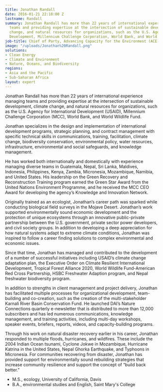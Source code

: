 ```yaml
---
title: Jonathan Randall
date: 2016-01-21 22:18:00 Z
lastname: Randall
summary: Jonathan Randall has more than 22 years of international experience managing
  teams and providing expertise at the intersection of sustainable development, climate
  change, and natural resources for organizations, such as the U.S. Agency for International
  Development, Millennium Challenge Corporation, World Bank, and World Wildlife Fund.
job-title: Chief of Party, Advancing Capacity for the Environment (ACE)
image: "/uploads/Jonathan%20Randall.png"
solutions:
- Clean Energy
- Climate and Environment
- Nature, Oceans, and Biodiversity
regions:
- Asia and the Pacific
- Sub-Saharan Africa
layout: expert
---
```


Jonathan Randall has more than 22 years of international experience managing teams and providing expertise at the intersection of sustainable development, climate change, and natural resources for organizations, such as the U.S. Agency for International Development (USAID), Millennium Challenge Corporation (MCC), World Bank, and World Wildlife Fund.

Jonathan specializes in the design and implementation of international development programs, strategic planning, and contract management with specific technical skills in communications, training, facilitation, climate change, biodiversity conservation, environmental policy, water resources, infrastructure, environmental and social safeguards, and knowledge management.

He has worked both internationally and domestically with experience managing diverse teams in Guatemala, Nepal, Sri Lanka, Maldives, Indonesia, Philippines, Kenya, Zambia, Micronesia, Mozambique, Namibia, and United States. His leadership on the Green Recovery and Reconstruction Training program earned the Green Star Award from the United Nations Environment Programme, and he received the MCC CEO Award for developing the agency’s Knowledge and Innovation Network.

Originally trained as an ecologist, Jonathan’s career path was sparked while conducting biological field surveys in the Mojave Desert. Jonathan’s work supported environmentally sound economic development and the protection of unique ecosystems through an innovative public-private partnership between the U.S. government, private sector power developers, and civil society groups. In addition to developing a deep appreciation for how natural systems adapt to extreme climate conditions, Jonathan was inspired to follow a career finding solutions to complex environmental and economic issues.

Since that time, Jonathan has managed and contributed to the development of a number of successful initiatives including USAID’s climate change adaptation plan, the Executive Order on Climate Resilient International Development, Tropical Forest Alliance 2020, World Wildlife Fund-American Red Cross Partnership, HSBC Freshwater Adaption program, and Nepal freshwater biodiversity program. 

In addition to strengths in client management and project delivery, Jonathan has facilitated multiple processes for organizational development, team-building and co-creation, such as the creation of the multi-stakeholder Karnali River Basin Conservation Fund. He launched DAI’s Nature Connections quarterly e-newsletter that is distributed to more than 12,000 subscribers and has led numerous communications, knowledge management, and training activities, including multi-day workshops, speaker events, briefers, reports, videos, and capacity-building programs.

Through his work on natural disaster recovery earlier in his career, Jonathan responded to multiple floods, hurricanes, and wildfires. These include the 2004 Indian Ocean tsunami, Cyclone Jokwe in Mozambique, Hurricane Katrina in the United States, Nepal Ghorka Earthquake, and Typhoons in Micronesia. For communities recovering from disaster, Jonathan has provided support for environmentally sound rebuilding strategies that increase community resilience and support the concept of “build back better.”

* M.S., ecology, University of California, Davis
* B.A., environmental studies and English, Saint Mary's College